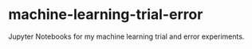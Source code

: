 # machine-learning-trial-error
Jupyter Notebooks for my machine learning trial and error experiments.
